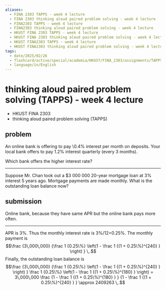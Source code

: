 ```yaml
---
aliases:
  - FINA 2303 TAPPS - week 4 lecture
  - FINA 2303 thinking aloud paired problem solving - week 4 lecture
  - FINA2303 TAPPS - week 4 lecture
  - FINA2303 thinking aloud paired problem solving - week 4 lecture
  - HKUST FINA 2303 TAPPS - week 4 lecture
  - HKUST FINA 2303 thinking aloud paired problem solving - week 4 lecture
  - HKUST FINA2303 TAPPS - week 4 lecture
  - HKUST FINA2303 thinking aloud paired problem solving - week 4 lecture
tags:
  - date/2025/02/26
  - flashcard/active/special/academia/HKUST/FINA_2303/assignments/TAPPS/week_3_lecture
  - language/in/English
---
```


# thinking aloud paired problem solving (TAPPS) - week 4 lecture

- HKUST FINA 2303
- thinking aloud paired problem solving (TAPPS)

## problem

An online bank is offering to pay \0.4% interest per month on deposits. Your local bank offers to pay 1.2% interest quarterly (every 3 months).

Which bank offers the higher interest rate?

---

Suppose Mr. Chan took out a \$3&nbsp;000&nbsp;000 20-year mortgage loan at 3% interest 5 years ago. Mortgage payments are made monthly. What is the outstanding loan balance now?

## submission

Online bank, because they have same APR but the online bank pays more often.

---

APR is 3%. Thus the monthly interest rate is 3%/12=0.25%. The monthly payment is $$\frac {3\,000\,000} {\frac 1 {0.25\%} \left(1 - \frac 1 {(1 + 0.25\%)^{240} } \right) } \,.$$ Finally, the outstanding loan balance is $$\frac {3\,000\,000} {\frac 1 {0.25\%} \left(1 - \frac 1 {(1 + 0.25\%)^{240} } \right) } \frac 1 {0.25\%} \left(1 - \frac 1 {(1 + 0.25\%)^{180} } \right) = 3\,000\,000 \frac {1 - \frac 1 {(1 + 0.25\%)^{180} } } {1 - \frac 1 {(1 + 0.25\%)^{240} } } \approx 2409263 \,.$$
